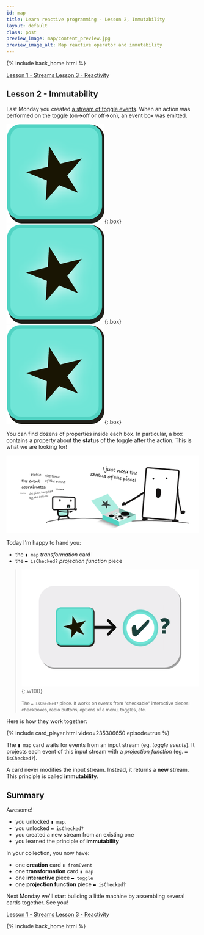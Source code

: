```yaml
---
id: map
title: Learn reactive programming - Lesson 2, Immutability
layout: default
class: post
preview_image: map/content_preview.jpg
preview_image_alt: Map reactive operator and immutability
---
```


{% include back_home.html %}

<a class="ui basic tiny button" href="/fromEvent">
    <i class="arrow left icon"></i> Lesson 1 - Streams
</a>
<a class="ui basic tiny button" href="/listen">
    Lesson 3 - Reactivity <i class="arrow right icon"></i>
</a>

## Lesson 2 - Immutability

Last Monday you created [a stream of toggle events](fromEvent). When an action was performed on the toggle (on→off or off→on), an event box was emitted.

![](img/fromEvent/box.png){:.box}
![](img/fromEvent/box.png){:.box}
![](img/fromEvent/box.png){:.box}

You can find dozens of properties inside each box. In particular, a box contains a property about the **status** of the toggle after the action. This is what we are looking for!

![](img/map/status-piece.png)

Today I'm happy to hand you:

* the `▮ map` _transformation_ card 
* the `▬ isChecked?` _projection function_ piece

> ![](img/map/isChecked.png){:.w100}
>
> <small>The `▬ isChecked?` piece. It works on events from "checkable" interactive pieces: checkboxes, radio buttons, options of a menu, toggles, etc.</small>

Here is how they work together:

{% include card_player.html video=235306650 episode=true %}

The `▮ map` card waits for events from an input stream (eg. _toggle events_). It projects each event of this input stream with a _projection function_ (eg. `▬ isChecked?`). 

A card <span class="highlighted">never modifies</span> the input stream. Instead, it returns a **new** stream. This principle is called **immutability**.

## Summary

Awesome!

* you unlocked `▮ map`. 
* you unlocked `▬ isChecked?`
* you created a new stream from an existing one
* you learned the principle of **immutability**

In your collection, you now have:

* one **creation** card `▮ fromEvent`
* one **transformation** card `▮ map`
* one **interactive** piece `▬ toggle`
* one **projection function** piece `▬ isChecked?`


Next Monday we'll start building a little machine by assembling several cards together. See you!

<a class="ui basic tiny button" href="/fromEvent">
    <i class="arrow left icon"></i> Lesson 1 - Streams
</a>
<a class="ui basic tiny button" href="/listen">
    Lesson 3 - Reactivity <i class="arrow right icon"></i>
</a>

{% include back_home.html %}